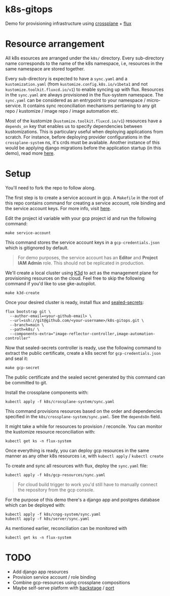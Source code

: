 # k8s-gitops

Demo for provisioning infrastructure using [crossplane](https://docs.crossplane.io/) + [flux](https://fluxcd.io/flux/)

# Resource arrangement

All k8s esources are arranged under the `k8s/` directory. Every sub-directory name corresponds to the name of the k8s namespace, i.e, resources in the same namespace are stored together.

Every sub-directory is expected to have a `sync.yaml` and a `kustomization.yaml` (from `kustomize.config.k8s.io/v1beta1` and not `kustomize.toolkit.fluxcd.io/v1`) to enable syncing up with flux. Resources in the `sync.yaml` are always provisioned in the flux-system namespace. The `sync.yaml` can be considered as an entrypoint to your namespace / micro-service. It contains sync reconciliation mechanisms pertianing to any git repo / kustomize / image repo / image automation etc.

Most of the kustomize (`kustomize.toolkit.fluxcd.io/v1`) resources have a `depends_on` key that enables us to specify dependencies between kustomizations. This is particulary useful when deploying applications from scratch. For instance, before deploying provider configurations in the `crossplane-system` ns, it's crds must be available. Another instance of this would be applying django migrations before the application startup (in this demo), read more [here](https://fluxcd.io/flux/use-cases/running-jobs/).

# Setup

You'll need to fork the repo to follow along.

The first step is to create a service account in gcp. A `Makefile` in the root of this repo contains command for creating a service account, role binding and the service account keys. For more info, visit [here](https://docs.crossplane.io/v1.13/getting-started/provider-gcp/#create-a-kubernetes-secret-for-gcphttps://docs.crossplane.io/v1.13/getting-started/provider-gcp/#create-a-kubernetes-secret-for-gcp).

Edit the project id variable with your gcp project id and run the following command:

```
make service-account
```

This command stores the service account keys in a `gcp-credentials.json` which is gitignored by default.

> For demo purposes, the service account has an **Editor** and **Project IAM Admin** role. This should not be replicated in production.

We'll create a local cluster using [K3d](https://k3d.io/v5.4.1/) to act as the management plane for provisioning resources on the cloud. Feel free to skip the following command if you'd like to use gke-autopilot.

```
make k3d-create
```

Once your desired cluster is ready, install flux and [sealed-secrets](https://github.com/bitnami-labs/sealed-secrets):

```
flux bootstrap git \
  --author-email=<your-github-email> \
  --url=ssh://git@github.com/<your-username>/k8s-gitops.git \
  --branch=main \
  --path=k8s/ \
  --components-extra="image-reflector-controller,image-automation-controller"
```

Now that sealed-secrets controller is ready, use the following command to extract the public certificate, create a k8s secret for `gcp-credentials.json` and seal it:

```
make gcp-secret
```

The public certificate and the sealed secret generated by this command can be committed to git.

Install the crossplane components with:

```
kubectl apply -f k8s/crossplane-system/sync.yaml
```

This command provisions resources based on the order and dependencies specified in the `k8s/crossplane-system/sync.yaml`. See the `dependsOn` field.

It might take a while for resources to provision / reconcile. You can monitor the kustomize resource reconciliation with:

```
kubectl get ks -n flux-system
```

Once everything is ready, you can deploy gcp resources in the same manner as any other k8s resources i.e, with `kubectl apply` / `kubectl create`

To create and sync all resources with flux, deploy the `sync.yaml` file:

```
kubectl apply -f k8s/gcp-resources/sync.yaml
```

> For cloud build trigger to work you'd still have to manually connect the repository from the gcp console.

For the purpose of this demo there's a django app and postgres database which can be deployed with:

```
kubectl apply -f k8s/cnpg-system/sync.yaml
kubectl apply -f k8s/server/sync.yaml
```

As mentioned earlier, reconciliation can be monitored with

```
kubectl get ks -n flux-system
```

# TODO

- Add django app resources
- Provision service account / role binding
- Combine gcp-resources using crossplane compositions
- Maybe self-serve platform with [backstage](https://github.com/backstage/backstage) / [port](https://github.com/port-labs)
